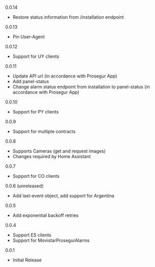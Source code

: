 0.0.14
- Restore status information from /installation endpoint

0.0.13
- Pin User-Agent

0.0.12
- Support for UY clients

0.0.11
- Update API url (in accordance with Prosegur App)
- Add panel-status
- Change alarm status endpoint from installation to panel-status (in accordance with Prosegur App)

0.0.10
- Support for PY clients

0.0.9
- Support for multiple contracts

0.0.8
- Supports Cameras (get and request images)
- Changes required by Home Assistant

0.0.7
- Support for CO clients

0.0.6 (unreleased)
- Add last-event object, add support for Argentina

0.0.5 
- Add exponential backoff retries

0.0.4
- Support ES clients
- Support for MovistarProsegurAlarms

0.0.1
- Initial Release

